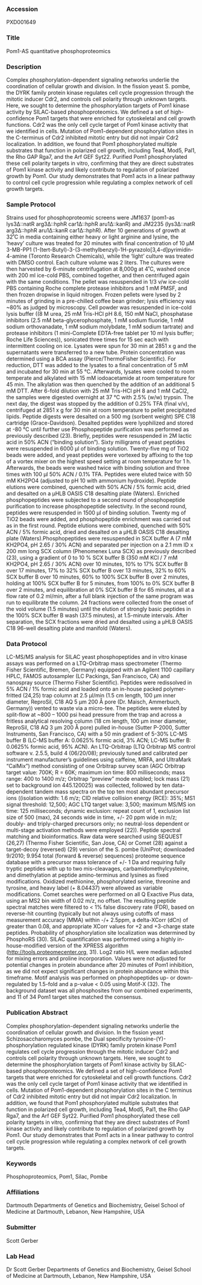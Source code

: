 ### Accession
PXD001649

### Title
Pom1-AS quantitative phosphoproteomics

### Description
Complex phosphorylation-dependent signaling networks underlie the coordination of cellular growth and division. In the fission yeast S. pombe, the DYRK family protein kinase regulates cell cycle progression through the mitotic inducer Cdr2, and controls cell polarity through unknown targets. Here, we sought to determine the phosphorylation targets of Pom1 kinase activity by SILAC-based phosphoproteomics. We defined a set of high-confidence Pom1 targets that were enriched for cytoskeletal and cell growth functions. Cdr2 was the only cell cycle target of Pom1 kinase activity that we identified in cells. Mutation of Pom1-dependent phosphorylation sites in the C-terminus of Cdr2 inhibited mitotic entry but did not impair Cdr2 localization. In addition, we found that Pom1 phosphorylated multiple substrates that function in polarized cell growth, including Tea4, Mod5, Pal1, the Rho GAP Rga7, and the Arf GEF Syt22. Purified Pom1 phosphorylated these cell polarity targets in vitro, confirming that they are direct substrates of Pom1 kinase activity and likely contribute to regulation of polarized growth by Pom1. Our study demonstrates that Pom1 acts in a linear pathway to control cell cycle progression while regulating a complex network of cell growth targets.

### Sample Protocol
Strains used for phosphoproteomic screens were JM1637 (pom1-as lys3Δ::natR arg3Δ::hphR car1Δ::hphR aru1Δ::kanR) and JM2235 (lys3Δ::natR arg3Δ::hphR aru1Δ::kanR car1Δ::hphR). After 10 generations of growth at 32˚C in media containing either heavy or light arginine and lysine, the ‘heavy’ culture was treated for 20 minutes with final concentration of 10 µM 3-MB-PP1 (1-(tert-Butyl)-3-(3-methylbenzyl)-1H-pyrazolo[3,4-d]pyrimidin-4-amine (Toronto Research Chemicals), while the ‘light’ culture was treated with DMSO control. Each culture volume was 2 liters. The cultures were then harvested by 6-minute centrifugation at 8,000g at 4˚C, washed once with 200 ml ice-cold PBS, combined together, and then centrifuged again with the same conditions. The pellet was resuspended in 1/3 v/w ice-cold PBS containing Roche complete protease inhibitors and 1 mM PMSF, and then frozen dropwise in liquid nitrogen. Frozen pellets were lysed by 2 minutes of grinding in a pre-chilled coffee bean grinder; lysis efficiency was ~80% as judged by microscopy.  Cell powder was resuspended in ice-cold lysis buffer ((8 M urea, 25 mM Tris-HCl pH 8.6, 150 mM NaCl, phosphatase inhibitors (2.5 mM beta-glycerophosphate, 1 mM sodium fluoride, 1 mM sodium orthovanadate, 1 mM sodium molybdate, 1 mM sodium tartrate) and protease inhibitors (1 mini-Complete EDTA-free tablet per 10 ml lysis buffer; Roche Life Sciences)), sonicated three times for 15 sec each with intermittent cooling on ice. Lysates were spun for 30 min at 2851 x g and the supernatants were transferred to a new tube. Protein concentration was determined using a BCA assay (Pierce/ThermoFisher Scientific). For reduction, DTT was added to the lysates to a final concentration of 5 mM and incubated for 30 min at 55 °C. Afterwards, lysates were cooled to room temperate and alkylated with 15 mM iodoacetamide at room temperature for 45 min. The alkylation was then quenched by the addition of an additional 5 mM DTT. After 6-fold dilution with 25 mM Tris-HCl pH 8 and 1 mM CaCl2, the samples were digested overnight at 37 °C with 2.5% (w/w) trypsin. The next day, the digest was stopped by the addition of 0.25% TFA (final v/v), centrifuged at 2851 x g for 30 min at room temperature to pellet precipitated lipids. Peptide digests were desalted on a 500 mg (sorbent weight) SPE C18 cartridge (Grace-Davidson). Desalted peptides were lyophilized and stored at -80 °C until further use Phosphopeptide purification was performed as previously described (23). Briefly, peptides were resuspended in 2M lactic acid in 50% ACN (“binding solution”). Sixty milligrams of yeast peptides were resuspended in 6000 µl of binding solution. Twenty-five mg of TiO2 beads were added, and yeast peptides were vortexed by affixing to the top of a vortex mixer on the highest speed setting at room temperature for 1 h. Afterwards, the beads were washed twice with binding solution and three times with 100 μl 50% ACN / 0.1% TFA. Peptides were eluted twice with 50 mM KH2PO4 (adjusted to pH 10 with ammonium hydroxide). Peptide elutions were combined, quenched with 50% ACN / 5% formic acid, dried and desalted on a µHLB OASIS C18 desalting plate (Waters). Enriched phosphopeptides were subjected to a second round of phosphopeptide purification to increase phosphopeptide selectivity. In the second round, peptides were resuspended in 1500 µl of binding solution. Twenty mg of TiO2 beads were added, and phosphopeptide enrichment was carried out as in the first round. Peptide elutions were combined, quenched with 50% ACN / 5% formic acid, dried and desalted on a µHLB OASIS C18 desalting plate (Waters).Phosphopeptides were resuspended in SCX buffer A (7 mM KH2PO4, pH 2.65 / 30% ACN) and separated per injection on a 2.1 mm ID x 200 mm long SCX column (Phenomenex Luna SCX) as previously described (23), using a gradient of 0 to 10 % SCX buffer B (350 mM KCl / 7 mM KH2PO4, pH 2.65 / 30% ACN) over 10 minutes, 10% to 17% SCX buffer B over 17 minutes, 17% to 32% SCX buffer B over 13 minutes, 32% to 60% SCX buffer B over 10 minutes, 60% to 100% SCX buffer B over 2 minutes, holding at 100% SCX buffer B for 5 minutes, from 100% to 0% SCX buffer B over 2 minutes, and equilibration at 0% SCX buffer B for 65 minutes, all at a flow rate of 0.2 ml/min, after a full blank injection of the same program was run to equilibrate the column. 24 fractions were collected from the onset of the void volume (1.5 minutes) until the elution of strongly basic peptides in the 100% SCX buffer B wash (37.5 minutes), at 1.5-minute intervals. After separation, the SCX fractions were dried and desalted using a µHLB OASIS C18 96-well desalting plate and manifold (Waters).

### Data Protocol
LC-MS/MS analysis for SILAC yeast phosphopeptides and in vitro kinase assays was performed on a LTQ-Orbitrap mass spectrometer (Thermo Fisher Scientific, Bremen, Germany) equipped with an Agilent 1100 capillary HPLC, FAMOS autosampler (LC Packings, San Francisco, CA) and nanospray source (Thermo Fisher Scientific). Peptides were redissolved in 5% ACN / 1% formic acid and loaded onto an in-house packed polymer-fritted (24,25) trap column at 2.5 µl/min (1.5 cm length, 100 μm inner diameter, ReproSil, C18 AQ 5 μm 200 Å pore (Dr. Maisch, Ammerbuch, Germany)) vented to waste via a micro-tee. The peptides were eluted by split-flow at ~800 – 1000 psi head pressure from the trap and across a fritless analytical resolving column (18 cm length, 100 μm inner diameter, ReproSil, C18 AQ 3 μm 200 Å pore) pulled in-house (Sutter P-2000, Sutter Instruments, San Francisco, CA) with a 50 min gradient of 5-30% LC-MS buffer B (LC-MS buffer A: 0.0625% formic acid, 3% ACN; LC-MS buffer B: 0.0625% formic acid, 95% ACN). An LTQ-Orbitrap (LTQ Orbitrap MS control software v. 2.5.5, build 4 (06/20/08); previously tuned and calibrated per instrument manufacturer’s guidelines using caffeine, MRFA, and UltraMark “CalMix”) method consisting of one Orbitrap survey scan (AGC Orbitrap target value: 700K; R = 60K; maximum ion time: 800 milliseconds; mass range: 400 to 1400 m/z; Orbitrap “preview” mode enabled; lock mass (21) set to background ion 445.120025) was collected, followed by ten data-dependent tandem mass spectra on the top ten most abundant precursor ions ((isolation width: 1.6 m/z; CID relative collision energy (RCE): 35%; MS1 signal threshold: 12,500; AGC LTQ target value: 3,500; maximum MS/MS ion time: 125 milliseconds; dynamic exclusion: repeat count of 1, exclusion list size of 500 (max), 24 seconds wide in time, +/- 20 ppm wide in m/z; doubly- and triply-charged precursors only; no neutral-loss dependent or multi-stage activation methods were employed (22)).  Peptide spectral matching and bioinformatics. Raw data were searched using SEQUEST (26,27) (Thermo Fisher Scientific, San Jose, CA) or Comet (28) against a target-decoy (reversed) (29) version of the S. pombe (UniProt; downloaded 9/2010; 9.954 total (forward & reverse) sequences) proteome sequence database with a precursor mass tolerance of +/- 1 Da and requiring fully tryptic peptides with up to two mis-cleavages, carbamidomethylcysteine, and dimethylation at peptide amino-terminus and lysines as fixed modifications. Oxidized methionine, phosphorylated serine, threonine and tyrosine, and heavy label (+ 8.04437) were allowed as variable modifications. Comet searches were performed on all Q Exactive Plus data, using an MS2 bin width of 0.02 m/z, no offset. The resulting peptide spectral matches were filtered to < 1% false discovery rate (FDR), based on reverse-hit counting (typically but not always using cutoffs of mass measurement accuracy (MMA) within -/+ 2.5ppm, a delta-XCorr (dCn) of greater than 0.08, and appropriate XCorr values for +2 and +3-charge state peptides. Probability of phosphorylation site localization was determined by PhosphoRS (30). SILAC quantification was performed using a highly in-house-modified version of the XPRESS algorithm (http://tools.proteomecenter.org, 31). Log2 ratio H/L were median adjusted for mixing errors and proline incorporation. Values were not adjusted for potential changes in protein abundance after 20 minutes of Pom1 inhibition, as we did not expect significant changes in protein abundance within this timeframe. Motif analysis was performed on phophopeptides up- or down-regulated by 1.5-fold and a p-value < 0.05 using Motif-X (32). The background dataset was all phosphosites from our combined experiments, and 11 of 34 Pom1 target sites matched the consensus.

### Publication Abstract
Complex phosphorylation-dependent signaling networks underlie the coordination of cellular growth and division. In the fission yeast Schizosaccharomyces pombe, the Dual specificity tyrosine-(Y)-phosphorylation regulated kinase (DYRK) family protein kinase Pom1 regulates cell cycle progression through the mitotic inducer Cdr2 and controls cell polarity through unknown targets. Here, we sought to determine the phosphorylation targets of Pom1 kinase activity by SILAC-based phosphoproteomics. We defined a set of high-confidence Pom1 targets that were enriched for cytoskeletal and cell growth functions. Cdr2 was the only cell cycle target of Pom1 kinase activity that we identified in cells. Mutation of Pom1-dependent phosphorylation sites in the C terminus of Cdr2 inhibited mitotic entry but did not impair Cdr2 localization. In addition, we found that Pom1 phosphorylated multiple substrates that function in polarized cell growth, including Tea4, Mod5, Pal1, the Rho GAP Rga7, and the Arf GEF Syt22. Purified Pom1 phosphorylated these cell polarity targets in vitro, confirming that they are direct substrates of Pom1 kinase activity and likely contribute to regulation of polarized growth by Pom1. Our study demonstrates that Pom1 acts in a linear pathway to control cell cycle progression while regulating a complex network of cell growth targets.

### Keywords
Phosphoproteomics, Pom1, Silac, Pombe

### Affiliations
Dartmouth
Departments of Genetics and Biochemistry, Geisel School of Medicine at Dartmouth, Lebanon, New Hampshire, USA

### Submitter
Scott Gerber

### Lab Head
Dr Scott Gerber
Departments of Genetics and Biochemistry, Geisel School of Medicine at Dartmouth, Lebanon, New Hampshire, USA


